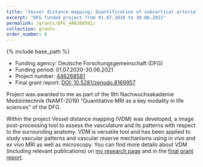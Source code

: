 ```yaml
---
title: "Vessel distance mapping: Quantification of subcortical arterial and venous vascular patterns to study their interdependency"
excerpt: "DFG funded project from 01.07.2020 to 30.06.2021"
permalink: /grants/DFG_446268581/
collection: grants
order_number: 0
---
```


{% include base_path %}

* Funding agency: Deutsche Forschungsgemeinschaft (DFG)
* Funding period: 01.07.2020-30.06.2021
* Project number: <a href="https://gepris.dfg.de/gepris/projekt/446268581?language=en" target="_blank"> 446268581 </a>
* Final grant report: [DOI: 10.5281/zenodo.8169957](https://doi.org/10.5281/zenodo.8169957)

Project was awarded to me as part of the 9th Nachwuchsakademie Medizintechnik (NAMT-2019) “Quantitative MRI as a key modality in life sciences” of the DFG.

Within the project Vessel distance mapping (VDM) was developed, a image post-processing tool to assess the vasculature and its patterns with respect to the surrounding anatomy. VDM is versatile tool and has been applied to study vascular patterns and vascular reserve mechanisms using in vivo and ex vivo MRI as well as microscopy.  You can find more details about VDM (including relevant publications) on [my research page](/research/vessel_distance_mapping/) and in the [final grant report](https://doi.org/10.5281/zenodo.8169957). 

